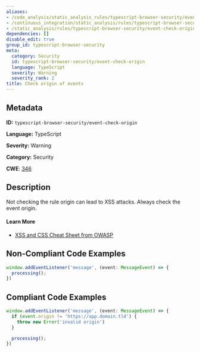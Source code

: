 ```yaml
---
aliases:
- /code_analysis/static_analysis_rules/typescript-browser-security/event-check-origin
- /continuous_integration/static_analysis/rules/typescript-browser-security/event-check-origin
- /static_analysis/rules/typescript-browser-security/event-check-origin
dependencies: []
disable_edit: true
group_id: typescript-browser-security
meta:
  category: Security
  id: typescript-browser-security/event-check-origin
  language: TypeScript
  severity: Warning
  severity_rank: 2
title: Check origin of events
---
```

<!--  SOURCED FROM https://github.com/DataDog/datadog-static-analyzer-rule-docs -->


## Metadata
**ID:** `typescript-browser-security/event-check-origin`

**Language:** TypeScript

**Severity:** Warning

**Category:** Security

**CWE**: [346](https://cwe.mitre.org/data/definitions/346.html)

## Description
Not checking the rule origin can lead to XSS attacks. Always check the event origin.

#### Learn More

 - [XSS and CSS Cheat Sheet from OWASP](https://cheatsheetseries.owasp.org/cheatsheets/Cross_Site_Scripting_Prevention_Cheat_Sheet.html)

## Non-Compliant Code Examples
```typescript
window.addEventListener('message', (event: MessageEvent) => {
  processing();
})
```

## Compliant Code Examples
```typescript
window.addEventListener('message', (event: MessageEvent) => {
  if (event.origin != 'https://app.domain.tld') {
    throw new Error('invalid origin')
  }

  processing();
})
```
